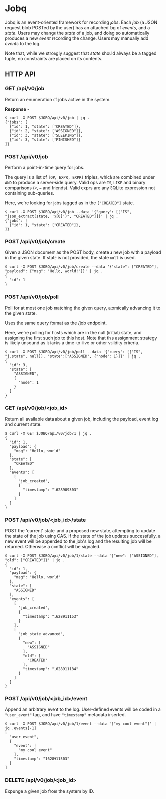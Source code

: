 # Jobq

Jobq is an event-oriented framework for recording _jobs_.
Each _job_ (a JSON request blob POSTed by the user) has an attached log of _events_, and a _state_.
Users may change the _state_ of a job, and doing so automatically produces a new _event_ recording the change.
Users may manually add _events_ to the log.

Note that, while we strongly suggest that _state_ should always be a tagged tuple, no constraints are placed on its contents.

## HTTP API

### GET /api/v0/job
Return an enumeration of jobs active in the system.

**Response** -
```shell
$ curl -X POST $JOBQ/api/v0/job | jq .
{"jobs": [
  {"id": 1, "state": ["CREATED"]},
  {"id": 2, "state": ["ASSIGNED"]},
  {"id": 3, "state": ["SLEEPING"]},
  {"id": 3, "state": ["FINISHED"]}
]}
```

### POST /api/v0/job
Perform a point-in-time query for jobs.

The query is a list of `[OP, EXPR, EXPR]` triples, which are combined under `AND` to produce a server-side query.
Valid ops are `IS`, `LIKE` and binary comparisons (`<`, `=` and friends).
Valid exprs are any SQLite expression not containing sub-queries.

Here, we're looking for jobs tagged as in the `["CREATED"]` state.
``` shell
$ curl -X POST $JOBQ/api/v0/job --data '{"query": [["IS", "json_extract(state, '$[0]')", "CREATED"]]}' | jq .
{"jobs": [
  {"id": 1, "state": ["CREATED"]},
]}
```

### POST /api/v0/job/create
Given a JSON document as the POST body, create a new job with a payload in the given state.
If state is not provided, the state `null` is used.

```
$ curl -X POST $JOBQ/api/v0/job/create --data '{"state": ["CREATED"], "payload": {"msg": "Hello, world!"}}' | jq .
{
  "id": 1
}
```

### POST /api/v0/job/poll
Poll for at most one job matching the given query, atomically advancing it to the given state.

Uses the same query format as the /job endpoint.

Here, we're polling for hosts which are in the null (initial) state, and assigning the first such job to this host.
Note that this assignment strategy is likely unsound as it lacks a time-to-live or other validity criteria.

``` shell
$ curl -X POST $JOBQ/api/v0/job/poll --data '{"query": [["IS", "j.state", null]], "state":["ASSIGNED", {"node": 1}]}' | jq .
{
  "id": 3,
  "state": [
    "ASSIGNED",
    {
      "node": 1
    }
  ]
}
```

### GET /api/v0/job/<job_id>
Return all available data about a given job, including the payload, event log and current state.

```shell
$ curl -X GET $JOBQ/api/v0/job/1 | jq .
{
  "id": 1,
  "payload": {
    "msg": "Hello, world"
  },
  "state": [
    "CREATED"
  ],
  "events": [
    [
      "job_created",
      {
        "timestamp": "1628909303"
      }
    ]
  ]
}
```

### POST /api/v0/job/<job_id>/state
POST the 'current' state, and a proposed new state, attempting to update the state of the job using CAS.
If the state of the job updates successfully, a new event will be appended to the job's log and the resulting job will be returned.
Otherwise a conflict will be signaled.

``` shell
$ curl -X POST $JOBQ/api/v0/job/1/state --data '{"new": ["ASSIGNED"], "old": ["CREATED"]}' | jq .
{
  "id": 1,
  "payload": {
    "msg": "Hello, world"
  },
  "state": [
    "ASSIGNED"
  ],
  "events": [
    [
      "job_created",
      {
        "timestamp": "1628911153"
      }
    ],
    [
      "job_state_advanced",
      {
        "new": [
          "ASSIGNED"
        ],
        "old": [
          "CREATED"
        ],
        "timestamp": "1628911184"
      }
    ]
  ]
}
```

### POST /api/v0/job/<job_id>/event
Append an arbitrary event to the log.
User-defined events will be coded in a `"user_event"` tag, and have `"timestamp"` metadata inserted.

``` shell
$ curl -X POST $JOBQ/api/v0/job/1/event --data '["my cool event"]' | jq .events[-1]
[
  "user_event",
  {
    "event": [
      "my cool event"
    ],
    "timestamp": "1628911503"
  }
]
```

### DELETE /api/v0/job/<job_id>
Expunge a given job from the system by ID.
